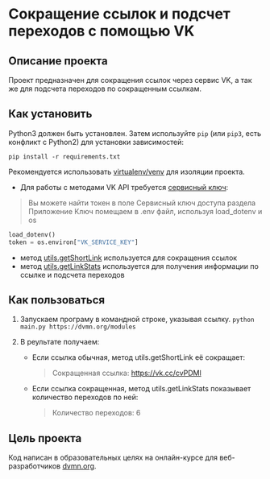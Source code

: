 # Сокращение ссылок и подсчет переходов с помощью VK

## Описание проекта
Проект предназначен для сокращения ссылок через сервис VK, а так же для подсчета переходов по сокращенным ссылкам.

## Как установить
Python3 должен быть установлен. Затем используйте `pip` (или `pip3`, есть конфликт с Python2) для установки зависимостей:

```pip install -r requirements.txt```

Рекомендуется использовать [virtualenv/venv](https://docs.python.org/3/library/venv.html) для изоляции проекта.

* Для работы с методами VK API требуется [сервисный ключ](https://id.vk.com/about/business/go/docs/ru/vkid/latest/vk-id/connection/tokens/service-token):
>Вы можете найти токен в поле Cервисный ключ доступа раздела Приложение Ключ помещаем в .env файл, используя load_dotenv и os
```python
load_dotenv()
token = os.environ["VK_SERVICE_KEY"]
```
* метод [utils.getShortLink](https://dev.vk.com/ru/method/utils.getShortLink) используется для сокращения ссылок
* метод [utils.getLinkStats](https://dev.vk.com/ru/method/utils.getLinkStats) используется для получения информации по ссылке и подсчета переходов

## Как пользоваться
1. Запускаем програму в командной строке, указывая ссылку.
```python main.py https://dvmn.org/modules```

2. В реультате получаем:
    * Если ссылка обычная, метод utils.getShortLink её сокращает:
      >Сокращенная ссылка: https://vk.cc/cvPDMl

    * Если ссылка сокращенная, метод utils.getLinkStats показывает количество переходов по ней:
      >Количество переходов: 6

## Цель проекта
Код написан в образовательных целях на онлайн-курсе для веб-разработчиков [dvmn.org](https://dvmn.org).
